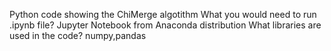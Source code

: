 Python code showing the ChiMerge algotithm
What you would need to run .ipynb file? Jupyter Notebook from Anaconda distribution
What libraries are used in the code? numpy,pandas
